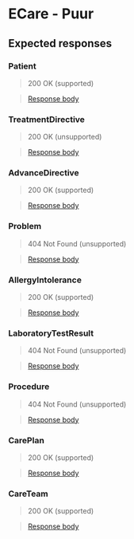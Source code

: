 # ECare - Puur

## Expected responses

### Patient
> 200 OK (supported)

> [Response body](../SDB%20Groep/Patient.json)

### TreatmentDirective
> 200 OK (unsupported)

> [Response body](../SDB%20Groep/TreatmentDirective.json)

### AdvanceDirective
> 200 OK (supported)

> [Response body](../SDB%20Groep/AdvanceDirective.json)

### Problem
> 404 Not Found (unsupported)

> [Response body](../SDB%20Groep/Problem.json)

### AllergyIntolerance
> 200 OK (supported)

> [Response body](../SDB%20Groep/AllergyIntolerance.json)

### LaboratoryTestResult
> 404 Not Found (unsupported)

> [Response body](../SDB%20Groep/LaboratoryTestResult.json)

### Procedure
> 404 Not Found (unsupported)

> [Response body](../SDB%20Groep/Procedure.json)

### CarePlan
> 200 OK (supported)

> [Response body](../SDB%20Groep/CarePlan.json)

### CareTeam
> 200 OK (supported)

> [Response body](../SDB%20Groep/CareTeam.json)




